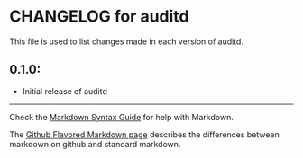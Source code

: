 # CHANGELOG for auditd

This file is used to list changes made in each version of auditd.

## 0.1.0:

* Initial release of auditd

- - - 
Check the [Markdown Syntax Guide](http://daringfireball.net/projects/markdown/syntax) for help with Markdown.

The [Github Flavored Markdown page](http://github.github.com/github-flavored-markdown/) describes the differences between markdown on github and standard markdown.

